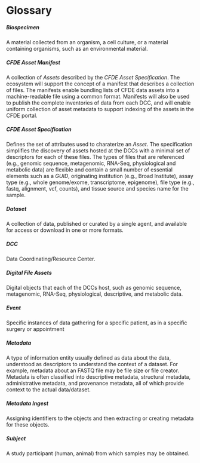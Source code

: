 # Glossary

##### Biospecimen
A material collected from an organism, a cell culture, or a material containing organisms, such as an environmental material. 

##### CFDE Asset Manifest
A collection of *Assets* described by the *CFDE Asset Specification*. The ecosystem will support the concept of a manifest that describes a collection of files. The manifests enable bundling lists of CFDE data assets into a machine-readable file using a common format. Manifests will also be used to publish the complete inventories of data from each DCC, and will enable uniform collection of asset metadata to support indexing of the assets in the CFDE portal.

##### CFDE Asset Specification
Defines the set of attributes used to charaterize an *Asset*. The specification simplifies the discovery of assets hosted at the DCCs with a minimal set of descriptors for each of these files. The types of files that are referenced (e.g., genomic sequence, metagenomic, RNA-Seq, physiological and metabolic data) are flexible and contain a small number of essential elements such as a *GUID*, originating institution (e.g., Broad Institute), assay type (e.g., whole genome/exome, transcriptome, epigenome), file type (e.g., fastq, alignment, vcf, counts), and tissue source and species name for the sample.

##### Dataset
A collection of data, published or curated by a single agent, and available for access or download in one or more formats.

##### DCC
Data Coordinating/Resource Center.

##### Digital File Assets
Digital objects that each of the DCCs host, such as genomic sequence, metagenomic, RNA-Seq, physiological, descriptive, and metabolic data.

##### Event
Specific instances of data gathering for a specific patient, as in a specific surgery or appointment

##### Metadata
A type of information entity usually defined as data about the data, understood as descriptors to understand the context of a dataset. For example, metadata about an FASTQ file may be file size or file creator. Metadata is often classified into descriptive metadata, structural metadata, administrative metadata, and provenance metadata, all of which provide context to the actual data/dataset.

##### Metadata Ingest
Assigning identifiers to the objects and then extracting or creating metadata for these objects.

##### Subject
A study participant (human, animal) from which samples may be obtained.

